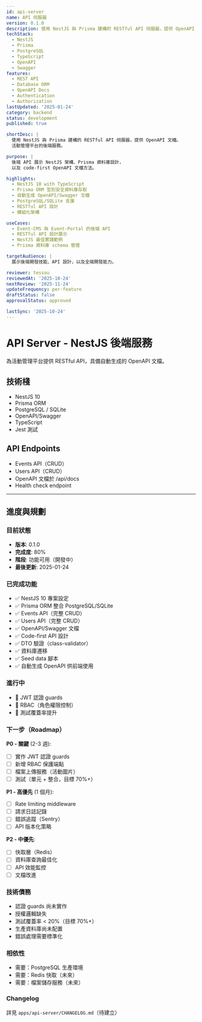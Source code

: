 ```yaml
---
id: api-server
name: API 伺服器
version: 0.1.0
description: 使用 NestJS 與 Prisma 建構的 RESTful API 伺服器，提供 OpenAPI 文檔
techStack:
  - NestJS
  - Prisma
  - PostgreSQL
  - TypeScript
  - OpenAPI
  - Swagger
features:
  - REST API
  - Database ORM
  - OpenAPI Docs
  - Authentication
  - Authorization
lastUpdated: '2025-01-24'
category: backend
status: development
published: true

shortDesc: |
  使用 NestJS 與 Prisma 建構的 RESTful API 伺服器，提供 OpenAPI 文檔。
  活動管理平台的後端服務。

purpose: |
  後端 API 展示 NestJS 架構、Prisma 資料庫設計，
  以及 code-first OpenAPI 文檔方法。

highlights:
  - NestJS 10 with TypeScript
  - Prisma ORM 型別安全資料庫存取
  - 自動生成 OpenAPI/Swagger 文檔
  - PostgreSQL/SQLite 支援
  - RESTful API 設計
  - 模組化架構

useCases:
  - Event-CMS 與 Event-Portal 的後端 API
  - RESTful API 設計展示
  - NestJS 最佳實踐範例
  - Prisma 資料庫 schema 管理

targetAudience: |
  展示後端開發技能、API 設計，以及全端開發能力。

reviewer: tessou
reviewedAt: '2025-10-24'
nextReview: '2025-11-24'
updateFrequency: per-feature
draftStatus: false
approvalStatus: approved

lastSync: '2025-10-24'
---
```


# API Server - NestJS 後端服務

為活動管理平台提供 RESTful API，具備自動生成的 OpenAPI 文檔。

## 技術棧
- NestJS 10
- Prisma ORM
- PostgreSQL / SQLite
- OpenAPI/Swagger
- TypeScript
- Jest 測試

## API Endpoints
- Events API（CRUD）
- Users API（CRUD）
- OpenAPI 文檔於 /api/docs
- Health check endpoint

---

## 進度與規劃

### 目前狀態
- **版本**: 0.1.0
- **完成度**: 80%
- **階段**: 功能可用（開發中）
- **最後更新**: 2025-01-24

### 已完成功能
- ✅ NestJS 10 專案設定
- ✅ Prisma ORM 整合 PostgreSQL/SQLite
- ✅ Events API（完整 CRUD）
- ✅ Users API（完整 CRUD）
- ✅ OpenAPI/Swagger 文檔
- ✅ Code-first API 設計
- ✅ DTO 驗證（class-validator）
- ✅ 資料庫遷移
- ✅ Seed data 腳本
- ✅ 自動生成 OpenAPI 供前端使用

### 進行中
- 🚧 JWT 認證 guards
- 🚧 RBAC（角色權限控制）
- 🚧 測試覆蓋率提升

### 下一步（Roadmap）

**P0 - 關鍵** (2-3 週):
- [ ] 實作 JWT 認證 guards
- [ ] 新增 RBAC 保護端點
- [ ] 檔案上傳服務（活動圖片）
- [ ] 測試（單元 + 整合，目標 70%+）

**P1 - 高優先** (1 個月):
- [ ] Rate limiting middleware
- [ ] 請求日誌記錄
- [ ] 錯誤追蹤（Sentry）
- [ ] API 版本化策略

**P2 - 中優先**:
- [ ] 快取層（Redis）
- [ ] 資料庫查詢最佳化
- [ ] API 效能監控
- [ ] 文檔改進

### 技術債務
- 認證 guards 尚未實作
- 授權邏輯缺失
- 測試覆蓋率 < 20%（目標 70%+）
- 生產資料庫尚未配置
- 錯誤處理需要標準化

### 相依性
- 需要：PostgreSQL 生產環境
- 需要：Redis 快取（未來）
- 需要：檔案儲存服務（未來）

### Changelog
詳見 `apps/api-server/CHANGELOG.md`（待建立）

